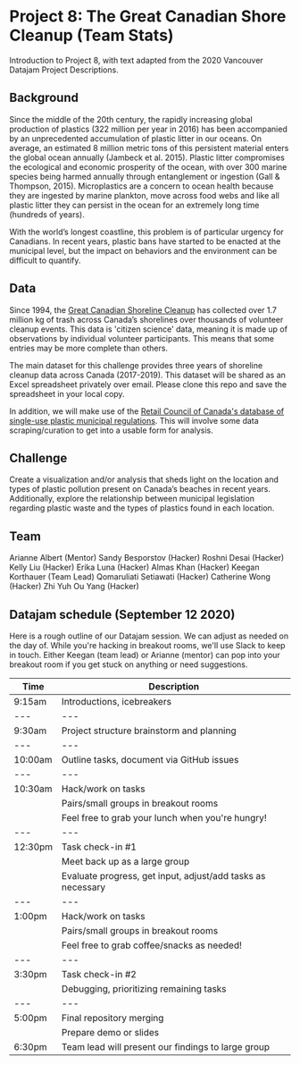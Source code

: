 # Project 8: The Great Canadian Shore Cleanup (Team Stats)

Introduction to Project 8, with text adapted from the 2020 Vancouver Datajam Project Descriptions.

## Background

Since the middle of the 20th century, the rapidly increasing global production of
plastics (322 million per year in 2016) has been accompanied by an unprecedented accumulation of plastic litter in our oceans. On average, an estimated 8 million metric tons of this persistent material enters the global ocean annually (Jambeck et al. 2015). Plastic litter compromises the ecological and economic prosperity of the ocean, with over 300 marine species being harmed annually through entanglement or ingestion (Gall & Thompson, 2015). Microplastics are a concern to ocean health because they are ingested by marine plankton, move across food webs and like all plastic litter they can persist in the ocean for an extremely long time (hundreds of years).

With the world’s longest coastline, this problem is of particular urgency for Canadians. In recent years, plastic bans have started to be enacted at the municipal level, but the impact on behaviors and the environment can be difficult to quantify.


## Data

Since 1994, the [Great Canadian Shoreline Cleanup](https://www.shorelinecleanup.ca/) has collected over 1.7 million kg of trash across Canada’s shorelines over thousands of volunteer cleanup events. This data is 'citizen science' data, meaning it is made up of observations by individual volunteer participants. This means that some entries may be more complete than others.

The main dataset for this challenge provides three years of shoreline cleanup data across Canada (2017-2019). This dataset will be shared as an Excel spreadsheet privately over email. Please clone this repo and save the spreadsheet in your local copy.

In addition, we will make use of the [Retail Council of Canada's database of single-use plastic municipal regulations](https://www.retailcouncil.org/regulations-and-bylaws-on-shopping-bags-in-canada/). This will involve some data scraping/curation to get into a usable form for analysis. 

## Challenge

Create a visualization and/or analysis that sheds light on the location and types of plastic pollution present on Canada’s beaches in recent years. Additionally, explore the relationship between municipal legislation regarding plastic waste and the types of plastics found in each location.

## Team

Arianne Albert (Mentor)
Sandy Besporstov (Hacker)
Roshni Desai (Hacker)
Kelly Liu (Hacker)
Erika Luna (Hacker)
Almas Khan (Hacker)
Keegan Korthauer (Team Lead)
Qomaruliati Setiawati (Hacker)
Catherine Wong (Hacker)
Zhi Yuh Ou Yang (Hacker)

## Datajam schedule (September 12 2020)

Here is a rough outline of our Datajam session. We can adjust as needed on the day of. While you're hacking in breakout rooms, we'll use Slack to keep in touch. Either Keegan (team lead) or Arianne (mentor) can pop into your breakout room if you get stuck on anything or need suggestions.

| Time  | Description  | 
|---|---|
| 9:15am  | Introductions, icebreakers  |
|---|---|
| 9:30am  | Project structure brainstorm and planning  |
|---|---|
| 10:00am  | Outline tasks, document via GitHub issues  |
|---|---|
| 10:30am  | Hack/work on tasks |
|   | Pairs/small groups in breakout rooms  |
|   | Feel free to grab your lunch when you're hungry!  |
|---|---|
| 12:30pm  | Task check-in #1  |
|   | Meet back up as a large group |
|   | Evaluate progress, get input, adjust/add tasks as necessary  |
|---|---|
| 1:00pm  | Hack/work on tasks |
|   | Pairs/small groups in breakout rooms  |
|   | Feel free to grab coffee/snacks as needed!  |
|---|---|
| 3:30pm | Task check-in #2 |
|   | Debugging, prioritizing remaining tasks  |
|---|---|
| 5:00pm | Final repository merging |
|   | Prepare demo or slides  |
| 6:30pm | Team lead will present our findings to large group  |


